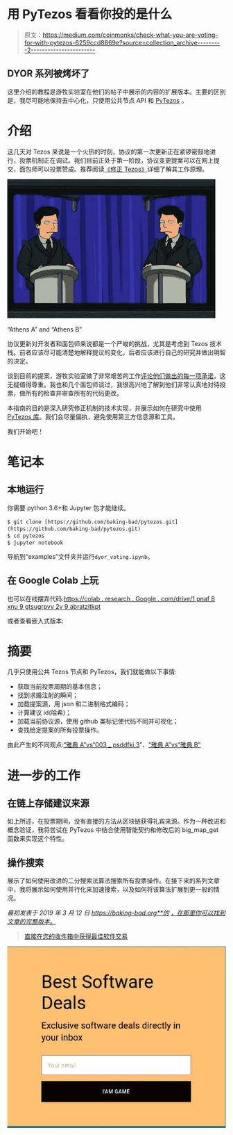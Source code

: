 # 用 PyTezos 看看你投的是什么

> 原文：<https://medium.com/coinmonks/check-what-you-are-voting-for-with-pytezos-6259ccd8869e?source=collection_archive---------2----------------------->

## DYOR 系列被烤坏了

这里介绍的教程是游牧实验室在他们的帖子中展示的内容的扩展版本。主要的区别是，我尽可能地保持去中心化，只使用公共节点 API 和 [PyTezos](https://github.com/baking-bad/pytezos) 。

# 介绍

这几天对 Tezos 来说是一个火热的时刻，协议的第一次更新正在紧锣密鼓地进行，投票机制正在调试。我们目前正处于第一阶段，协议变更提案可以在网上提交，面包师可以投票赞成。推荐阅读[《修正 Tezos》](/tezos/amending-tezos-b77949d97e1e)详细了解其工作原理。

![](img/8395189e4bb1a1691a8129df07f9cfe4.png)

“Athens A” and “Athens B”

协议更新对开发者和面包师来说都是一个严峻的挑战，尤其是考虑到 Tezos 技术栈。前者应该尽可能清楚地解释提议的变化，后者应该进行自己的研究并做出明智的决定。

谈到目前的提案，游牧实验室做了非常艰苦的工作[评论他们做出的每一项承诺](https://blog.nomadic-labs.com/athens-our-proposals-for-the-first-voted-amendment.html)，这无疑值得尊重。我也和几个面包师谈过，我很高兴地了解到他们非常认真地对待投票，做所有的检查并审查所有的代码更改。

本指南的目的是深入研究修正机制的技术实现，并展示如何在研究中使用 [PyTezos 库](https://github.com/baking-bad/pytezos)。我们会尽量偏执，避免使用第三方信息源和工具。

我们开始吧！

# 笔记本

## 本地运行

你需要 python 3.6+和 Jupyter 包才能继续。

```
$ git clone [https://github.com/baking-bad/pytezos.git](https://github.com/baking-bad/pytezos.git)
$ cd pytezos
$ jupyter notebook
```

导航到“examples”文件夹并运行`dyor_voting.ipynb`。

## 在 Google Colab 上玩

也可以在线摆弄代码:[https://colab . research . Google . com/drive/1 pnaf 8 xnu 9 gtsugrpvy 2v 9 abratzitkpt](https://colab.research.google.com/drive/1pnAf8xnU9GTSUGRPVy2V9ABRAtZitkpt)

或者查看嵌入式版本:

# 摘要

几乎只使用公共 Tezos 节点和 PyTezos，我们就能做以下事情:

*   获取当前投票周期的基本信息；
*   找到求婚注射的瞬间；
*   加载提案源，用 json 和二进制格式编码；
*   计算建议 id(哈希)；
*   加载当前协议源，使用 github 类标记使代码不同并可视化；
*   查找给定提案的所有投票操作。

由此产生的不同观点:[“雅典 A”vs“003 _ psddfki 3](https://baking-bad.github.io/tezos-dyor/athens_a_vs_003_PsddFKi3.html)”、[“雅典 A”vs“雅典 B”](https://baking-bad.github.io/tezos-dyor/athens_a_vs_athens_b.html)

# 进一步的工作

## 在链上存储建议来源

如上所述，在投票期间，没有直接的方法从区块链获得礼宾来源。作为一种改进和概念验证，我将尝试在 PyTezos 中结合使用智能契约和修改后的 big_map_get 函数来实现这个特性。

## 操作搜索

展示了如何使用改进的二分搜索法算法搜索所有投票操作。在接下来的系列文章中，我将展示如何使用并行化来加速搜索，以及如何将该算法扩展到更一般的情况。

*最初发表于 2019 年 3 月 12 日 https://baking-bad.org**的* [*，在那里你可以找到文章的完整版本。*](https://baking-bad.org/blog/2019/03/12/tezos-governance-check-what-you-are-voting-for-with-pytezos-library/)

> [直接在您的收件箱中获得最佳软件交易](https://coincodecap.com/?utm_source=coinmonks)

[![](img/7c0b3dfdcbfea594cc0ae7d4f9bf6fcb.png)](https://coincodecap.com/?utm_source=coinmonks)